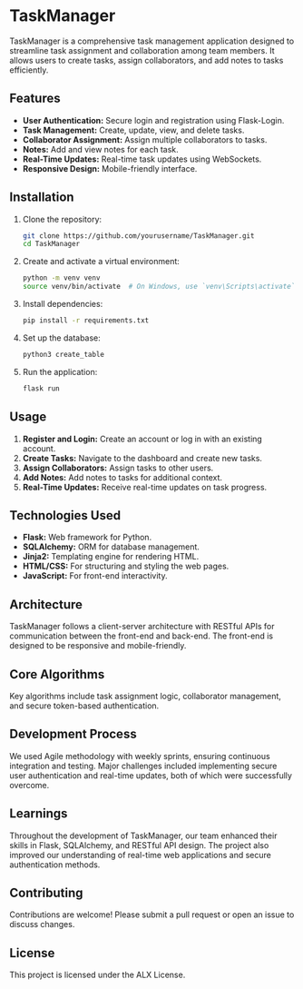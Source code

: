 
# TaskManager

TaskManager is a comprehensive task management application designed to streamline task assignment and collaboration among team members. It allows users to create tasks, assign collaborators, and add notes to tasks efficiently.

## Features

- **User Authentication:** Secure login and registration using Flask-Login.
- **Task Management:** Create, update, view, and delete tasks.
- **Collaborator Assignment:** Assign multiple collaborators to tasks.
- **Notes:** Add and view notes for each task.
- **Real-Time Updates:** Real-time task updates using WebSockets.
- **Responsive Design:** Mobile-friendly interface.

## Installation

1. Clone the repository:
    ```bash
    git clone https://github.com/yourusername/TaskManager.git
    cd TaskManager
    ```

2. Create and activate a virtual environment:
    ```bash
    python -m venv venv
    source venv/bin/activate  # On Windows, use `venv\Scripts\activate`
    ```

3. Install dependencies:
    ```bash
    pip install -r requirements.txt
    ```

4. Set up the database:
    ```bash
    python3 create_table
    ```

5. Run the application:
    ```bash
    flask run
    ```

## Usage

1. **Register and Login:** Create an account or log in with an existing account.
2. **Create Tasks:** Navigate to the dashboard and create new tasks.
3. **Assign Collaborators:** Assign tasks to other users.
4. **Add Notes:** Add notes to tasks for additional context.
5. **Real-Time Updates:** Receive real-time updates on task progress.

## Technologies Used

- **Flask:** Web framework for Python.
- **SQLAlchemy:** ORM for database management.
- **Jinja2:** Templating engine for rendering HTML.
- **HTML/CSS:** For structuring and styling the web pages.
- **JavaScript:** For front-end interactivity.


## Architecture

TaskManager follows a client-server architecture with RESTful APIs for communication between the front-end and back-end. The front-end is designed to be responsive and mobile-friendly.

## Core Algorithms

Key algorithms include task assignment logic, collaborator management, and secure token-based authentication.

## Development Process

We used Agile methodology with weekly sprints, ensuring continuous integration and testing. Major challenges included implementing secure user authentication and real-time updates, both of which were successfully overcome.

## Learnings

Throughout the development of TaskManager, our team enhanced their skills in Flask, SQLAlchemy, and RESTful API design. The project also improved our understanding of real-time web applications and secure authentication methods.

## Contributing

Contributions are welcome! Please submit a pull request or open an issue to discuss changes.

## License

This project is licensed under the ALX License.
